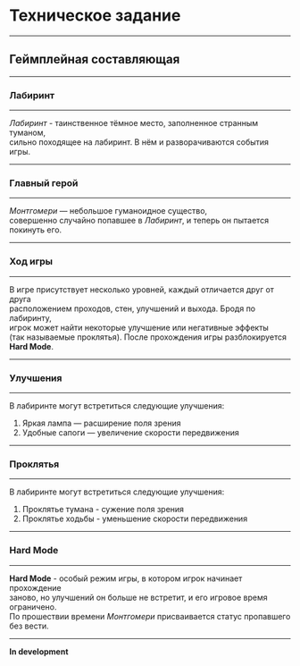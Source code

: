 # Техническое задание #
***
## Геймплейная составляющая ##
***
### Лабиринт ###
***
*Лабиринт* - таинственное тёмное место, заполненное странным туманом,  
сильно походящее на лабиринт. В нём и разворачиваются события игры.
***
### Главный герой ### 
***
*Монтгомери* — небольшое гуманоидное существо,  
совершенно случайно попавшее в *Лабиринт*,
и теперь он пытается покинуть его.
***
### Ход игры ###
***
В игре присутствует несколько уровней, каждый отличается друг от друга  
расположением проходов, стен, улучшений и выхода. Бродя по лабиринту,  
игрок может найти некоторые улучшение или негативные эффекты  
(так называемые проклятья). После прохождения игры разблокируется **Hard Mode**.
***
### Улучшения ###
***
В лабиринте могут встретиться следующие улучшения:
1. Яркая лампа — расширение поля зрения
2. Удобные сапоги — увеличение скорости передвижения
***
### Проклятья ###
***
В лабиринте могут встретиться следующие улучшения:
1. Проклятье тумана - сужение поля зрения
2. Проклятье ходьбы - уменьшение скорости передвижения
***
### Hard Mode ###
***
**Hard Mode** - особый режим игры, в котором игрок начинает прохождение  
заново, но улучшений он больше не встретит, и его игровое время ограничено.  
По прошествии времени *Монтгомери* присваивается статус пропавшего без вести.
***
**In development**

